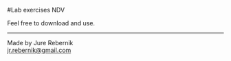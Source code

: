 #Lab exercises NDV

Feel free to download and use.

---

Made by Jure Rebernik\
jr.rebernik@gmail.com